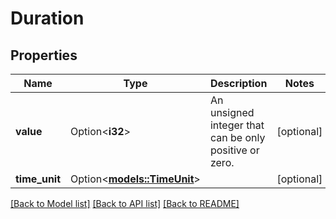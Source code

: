 # Duration

## Properties

Name | Type | Description | Notes
------------ | ------------- | ------------- | -------------
**value** | Option<**i32**> | An unsigned integer that can be only positive or zero. | [optional]
**time_unit** | Option<[**models::TimeUnit**](TimeUnit.md)> |  | [optional]

[[Back to Model list]](../README.md#documentation-for-models) [[Back to API list]](../README.md#documentation-for-api-endpoints) [[Back to README]](../README.md)


